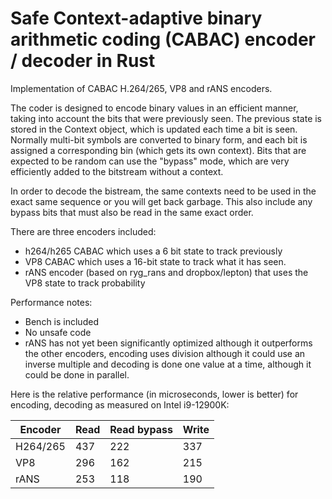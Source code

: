 # Safe Context-adaptive binary arithmetic coding (CABAC) encoder / decoder in Rust
Implementation of CABAC H.264/265, VP8 and rANS encoders. 

The coder is designed to encode binary values in an efficient manner, taking into account the
bits that were previously seen. The previous state is stored in the Context object,
which is updated each time a bit is seen. Normally multi-bit symbols are converted
to binary form, and each bit is assigned a corresponding bin (which gets its own context). 
Bits that are expected to be random can use the "bypass" mode, which are very efficiently
added to the bitstream without a context. 

In order to decode the bistream, the same contexts need to be used in the exact same sequence
or you will get back garbage. This also include any bypass bits that must also be read in the
same exact order.

There are three encoders included: 
- h264/h265 CABAC which uses a 6 bit state to track previously
- VP8 CABAC which uses a 16-bit state to track what it has seen.
- rANS encoder (based on ryg_rans and dropbox/lepton) that uses the VP8 state to track probability

Performance notes:
- Bench is included 
- No unsafe code
- rANS has not yet been significantly optimized although it outperforms the other encoders, encoding uses division although it could use an inverse multiple and decoding is done one value at a time, although it could be done in parallel.

Here is the relative performance (in microseconds, lower is better) for encoding, decoding as measured on Intel i9-12900K:

| Encoder  | Read | Read bypass | Write |
| -------- | ---- | ----------- | ----- |
| H264/265 | 437  | 222         | 337   |
| VP8      | 296  | 162         | 215   |
| rANS     | 253  | 118         | 190   |


